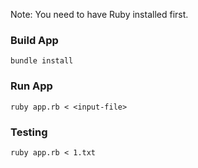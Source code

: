 Note: You need to have Ruby installed first. 

### Build App
```
bundle install
```

### Run App
```
ruby app.rb < <input-file>
```

### Testing
```
ruby app.rb < 1.txt
```

